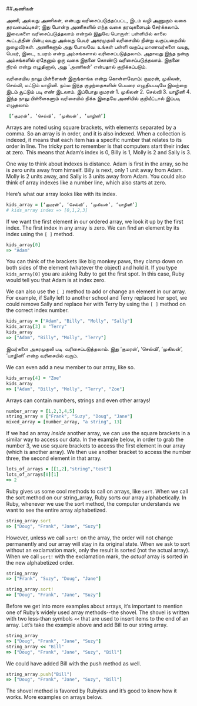 
##அணிகள்

அணி, அல்லது அணிகள், என்பது வரிசைப்படுத்தப்பட்ட, இடம் வழி அணுகும் வகை தரவமைப்புகள்; இது போன்ற அணிகளில் எந்த வகை தரவுகளையும் சேர்க்கலாம். இவைகளை வரிசைப்படுத்தலாம் என்றல் இதுவே பொருள்: பள்ளியில் காலை கூட்டத்தின் பின்பு வயது அல்லது பெயர் அகரமுதலி வரிசையில் நின்று வகுப்பறையில் நுழைவீர்கள். அணிகளும் அது போலவே. உங்கள் பள்ளி வகுப்பு மாணவர்களை வயது, பெயர், இடை, உயரம் என்ற அம்சங்களால் வரிசைப்படுத்தலாம். அதாவது இந்த நன்கு அம்சங்களில் ஏதேனும் ஒரு வகை இதனை கொண்டு வரிசைப்படுத்தலாம். இதனை நிரல் என்று எழுதினால், அது 'அணிகள்' என்பதால் குறிக்கப்படும்.

வரிசையில நாலு பிள்ளைகள் இருங்காங்க என்று கொள்ளவோம்: குமரன், முகிலன், செல்வி, மட்டும் யாழினி. நம்ம இந்த குழந்தைகளின் பெயரை எழுதியபடியே 
 இவற்றை இடம் சூட்டும் படி எண் இடலாம்.
 இப்போது குமரன் 1. முகிலன் 2. செல்வி 3. யாழினி 4.
 இந்த நாலு பிள்ளைகளும் வரிசையில் நிக்க இதையே அணியில் குறியீட்டால் 
இப்படி எழுதலாம் 
```ruby
 [‘குமரன்’, ‘செல்வி’, ‘முகிலன்’, ‘யாழினி’]
```
Arrays are noted using square brackets, with elements separated by a comma. So an array is in order, and it is also indexed. When a collection is indexed, it means that each item has a specific number that relates to its order in line. The tricky part to remember is that computers start their index at zero. This means that Adam’s index is 0, Billy is 1, Molly is 2 and Sally is 3.

One way to think about indexes is distance. Adam is first in the array, so he is zero units away from himself. Billy is next, only 1 unit away from Adam. Molly is 2 units away, and Sally is 3 units away from Adam. You could also think of array indexes like a number line, which also starts at zero.

Here’s what our array looks like with its index.

```ruby
kids_array = [‘குமரன்’, ‘செல்வி’, ‘முகிலன்’, ‘யாழினி’]
# kids_array index => [0,1,2,3]
```

If we want the first element in our ordered array, we look it up by the first index. The first index in any array is zero. We can find an element by its index using the `[ ]` method.

```ruby
kids_array[0]
=> "Adam"
```

You can think of the brackets like big monkey paws, they clamp down on both sides of the element (whatever the object) and hold it. If you type `kids_array[0]` you are asking Ruby to get the first spot. In this case, Ruby would tell you that Adam is at index zero.

We can also use the `[ ]` method to add or change an element in our array. For example, if Sally left to another school and Terry replaced her spot, we could remove Sally and replace her with Terry by using the `[ ]` method on the correct index number.

```ruby
kids_array = ["Adam", "Billy", "Molly", "Sally"]
kids_array[3] = "Terry"
kids_array
=> ["Adam", "Billy", "Molly", "Terry"]
```

இவர்களை அகரமுதலி படி  வரிசைப்படுத்தலாம். இது ‘குமரன்’, ‘செல்வி’, ‘முகிலன்’, ‘யாழினி’ என்ற வரிசையில் வரும்.

We can even add a new member to our array, like so.

```ruby
kids_array[4] = "Zoe"
kids_array
=> ["Adam", "Billy", "Molly", "Terry", "Zoe"]
```

Arrays can contain numbers, strings and even other arrays!

```ruby
number_array = [1,2,3,4,5]
string_array = ["Frank", "Suzy", "Doug", "Jane"]
mixed_array = [number_array, "a string", 13]
```

If we had an array _inside_ another array, we can use the square brackets in a similar way to access our data. In the example below, in order to grab the number 3, we use square brackets to access the first element in our array (which is another array). We then use another bracket to access the number three, the second element in that array.

```ruby
lots_of_arrays = [[1,2],"string","test"]
lots_of_arrays[0][1]
=> 2
```

Ruby gives us some cool methods to call on arrays, like `sort`. When we call the sort method on our string_array, Ruby sorts our array alphabetically. In Ruby, whenever we use the sort method, the computer understands we want to see the entire array alphabetized.

```ruby
string_array.sort
=> ["Doug", "Frank", "Jane", "Suzy"]
```

However, unless we call `sort!` on the array, the order will not change permanently and our array will stay in its original state. When we ask to sort without an exclamation mark, only the result is sorted (not the actual array). When we call `sort!` with the exclamation mark, the _actual_ array is sorted in the new alphabetized order.

```ruby
string_array
=> ["Frank", "Suzy", "Doug", "Jane"]

string_array.sort!
=> ["Doug", "Frank", "Jane", "Suzy"]
```

Before we get into more examples about arrays, it’s important to mention one of Ruby’s widely used array methods--the shovel. The shovel is written with two less-than symbols `<<` that are used to insert items to the end of an array. Let’s take the example above and add Bill to our string array.

```ruby
string_array
=> ["Doug", "Frank", "Jane", "Suzy"]
string_array << "Bill"
=> ["Doug", "Frank", "Jane", "Suzy", "Bill"]
```

We could have added Bill with the push method as well.

```ruby
string_array.push("Bill")
=> ["Doug", "Frank", "Jane", "Suzy", "Bill"]
```

The shovel method is favored by Rubyists and it’s good to know how it works. More examples on arrays below.

<div style="height:30px;"></div>
